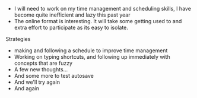 - I will need to work on my time management and scheduling skills, I have become
quite inefficient and lazy this past year
- The online format is interesting.  It will take some getting used to and extra
effort to participate as its easy to isolate.

Strategies
- making and following a schedule to improve time management
- Working on typing shortcuts, and following up immediately with concepts that are fuzzy
- A few new thoughts...
- And some more to test autosave
- And we'll try again
- And again

